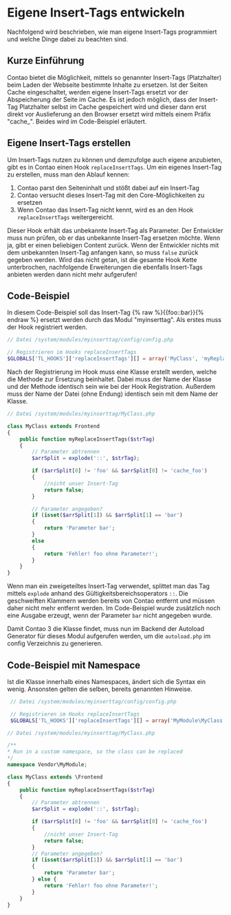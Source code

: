 # Eigene Insert-Tags entwickeln

Nachfolgend wird beschrieben, wie man eigene Insert-Tags programmiert und
welche Dinge dabei zu beachten sind.


## Kurze Einführung

Contao bietet die Möglichkeit, mittels so genannter Insert-Tags (Platzhalter)
beim Laden der Webseite bestimmte Inhalte zu ersetzen. Ist der Seiten Cache
eingeschaltet, werden eigene Insert-Tags ersetzt vor der Abspeicherung der
Seite im Cache.  Es ist jedoch möglich, dass der Insert-Tag Platzhalter selbst
im Cache  gespeichert wird und dieser dann erst direkt vor Auslieferung an den
Browser ersetzt wird mittels einem Präfix "cache_".
Beides wird im Code-Beispiel erläutert.


## Eigene Insert-Tags erstellen

Um Insert-Tags nutzen zu können und demzufolge auch eigene anzubieten, gibt es
in Contao einen Hook `replaceInsertTags`. Um ein eigenes Insert-Tag zu
erstellen, muss man den Ablauf kennen:

1. Contao parst den Seiteninhalt und stößt dabei auf ein Insert-Tag
2. Contao versucht dieses Insert-Tag mit den Core-Möglichkeiten zu ersetzen
3. Wenn Contao das Insert-Tag nicht kennt, wird es an den Hook
  `replaceInsertTags` weitergereicht.

Dieser Hook erhält das unbekannte Insert-Tag als Parameter. Der Entwickler
muss nun prüfen, ob er das unbekannte Insert-Tag ersetzen möchte. Wenn ja, gibt
er einen beliebigen Content zurück. Wenn der Entwickler nichts mit dem
unbekannten Insert-Tag anfangen kann, so muss `false` zurück gegeben werden.
Wird das nicht getan, ist die gesamte Hook Kette unterbrochen, nachfolgende
Erweiterungen die ebenfalls Insert-Tags anbieten werden dann nicht mehr
aufgerufen!


## Code-Beispiel
In diesem Code-Beispiel soll das Insert-Tag {% raw %}{{foo::bar}}{% endraw %} ersetzt werden durch
das Modul "myinserttag". Als erstes muss der Hook registriert werden.

```php
// Datei /system/modules/myinserttag/config/config.php

// Registrieren im Hooks replaceInsertTags
$GLOBALS['TL_HOOKS']['replaceInsertTags'][] = array('MyClass', 'myReplaceInsertTags');
```

Nach der Registrierung im Hook muss eine Klasse erstellt werden, welche die
Methode zur Ersetzung beinhaltet. Dabei muss der Name der Klasse und der
Methode identisch sein wie bei der Hook Registration. Außerdem muss der Name
der Datei (ohne Endung) identisch sein mit dem Name der Klasse.

```php
// Datei /system/modules/myinserttag/MyClass.php

class MyClass extends Frontend
{
    public function myReplaceInsertTags($strTag)
    {
        // Parameter abtrennen
        $arrSplit = explode('::', $strTag);

        if ($arrSplit[0] != 'foo' && $arrSplit[0] != 'cache_foo')
        {
            //nicht unser Insert-Tag
            return false;
        }

        // Parameter angegeben?
        if (isset($arrSplit[1]) && $arrSplit[1] == 'bar')
        {
            return 'Parameter bar';
        }
        else
        {
            return 'Fehler! foo ohne Parameter!';
        }
    }
}
```

Wenn man ein zweigeteiltes Insert-Tag verwendet, splittet man das Tag mittels
`explode` anhand des Gültigkeitsbereichsoperators  `::`. Die geschweiften
Klammern werden bereits von Contao entfernt und müssen daher nicht mehr
entfernt werden. Im Code-Beispiel wurde zusätzlich noch eine Ausgabe
erzeugt, wenn der Parameter `bar` nicht angegeben wurde.

Damit Contao 3 die Klasse findet, muss nun im Backend der Autoload
Generator für dieses Modul aufgerufen werden, um die `autoload.php` im config
Verzeichnis zu generieren.


## Code-Beispiel mit Namespace

Ist die Klasse innerhalb eines Namespaces, ändert sich die Syntax ein wenig.
Ansonsten gelten die selben, bereits genannten Hinweise.

```php
 // Datei /system/modules/myinserttag/config/config.php

 // Registrieren im Hooks replaceInsertTags
 $GLOBALS['TL_HOOKS']['replaceInsertTags'][] = array('MyModule\MyClass', 'myReplaceInsertTags');
```

```php
// Datei /system/modules/myinserttag/MyClass.php

/**
* Run in a custom namespace, so the class can be replaced
*/
namespace Vendor\MyModule;

class MyClass extends \Frontend
{
    public function myReplaceInsertTags($strTag)
    {
        // Parameter abtrennen
        $arrSplit = explode('::', $strTag);

        if ($arrSplit[0] != 'foo' && $arrSplit[0] != 'cache_foo')
        {
            //nicht unser Insert-Tag
            return false;
        }
        // Parameter angegeben?
        if (isset($arrSplit[1]) && $arrSplit[1] == 'bar')
        {
            return 'Parameter bar';
        } else {
            return 'Fehler! foo ohne Parameter!';
        }
    }
}
```
